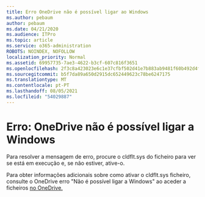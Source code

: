 ```yaml
---
title: Erro OneDrive não é possível ligar ao Windows
ms.author: pebaum
author: pebaum
ms.date: 04/21/2020
ms.audience: ITPro
ms.topic: article
ms.service: o365-administration
ROBOTS: NOINDEX, NOFOLLOW
localization_priority: Normal
ms.assetid: 69957735-7ae3-4622-b3cf-607c816f3651
ms.openlocfilehash: 2f3c8a423023e6c1e37cfbf502d41e7b883ab9481f60b492d4fc5f3bdc0b8619
ms.sourcegitcommit: b5f7da89a650d2915dc652449623c78be6247175
ms.translationtype: MT
ms.contentlocale: pt-PT
ms.lasthandoff: 08/05/2021
ms.locfileid: "54029887"
---
```

# <a name="error-onedrive-cannot-connect-to-windows"></a>Erro: OneDrive não é possível ligar a Windows

Para resolver a mensagem de erro, procure o cldflt.sys do ficheiro para ver se está em execução e, se não estiver, ative-o. 
  
Para obter informações adicionais sobre como ativar o cldflt.sys ficheiro, consulte o OneDrive erro "Não é possível ligar a Windows" ao aceder a ficheiros [no OneDrive.](https://go.microsoft.com/fwlink/?Linkid=2031032)
  

